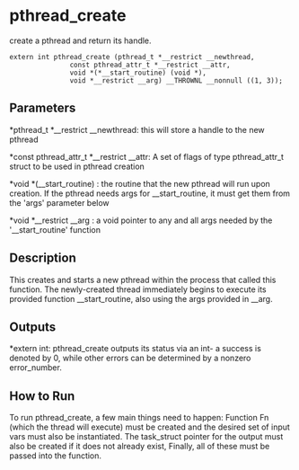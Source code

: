 # pthread_create
create a pthread and return its handle.

```
extern int pthread_create (pthread_t *__restrict __newthread,
			   const pthread_attr_t *__restrict __attr,
			   void *(*__start_routine) (void *),
			   void *__restrict __arg) __THROWNL __nonnull ((1, 3));
```

## Parameters
*pthread_t *__restrict __newthread: this will store a handle to the new pthread 

*const pthread_attr_t *__restrict __attr: A set of flags of type pthread_attr_t struct to be used in pthread creation 

*void *(__start_routine) : the routine that the new pthread will run upon creation. If the pthread needs args for __start_routine, it must get them from the 'args' parameter below

*void *__restrict __arg : a void pointer to any and all args needed by the '__start_routine' function

## Description
This creates and starts a new pthread within the process that called this function. The newly-created thread immediately begins to execute its provided function __start_routine, also using the args provided in __arg.

## Outputs
*extern int: pthread_create outputs its status via an int- a success is denoted by 0, while other errors can be determined by a nonzero error_number. 

## How to Run
To run pthread_create, a few main things need to happen: Function Fn (which the thread will execute) must be created and the desired set of input vars must also be instantiated. The task_struct pointer for the output must also be created if it does not already exist, Finally, all of these must be passed into the function.

